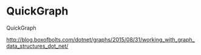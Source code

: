 # QuickGraph
QuickGraph

http://blog.boxofbolts.com/dotnet/graphs/2015/08/31/working_with_graph_data_structures_dot_net/
